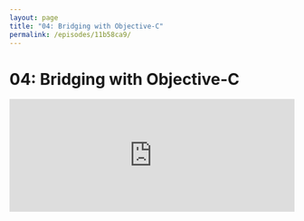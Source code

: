 ```yaml
---
layout: page
title: "04: Bridging with Objective-C"
permalink: /episodes/11b58ca9/
---
```


# 04: Bridging with Objective-C

<iframe frameBorder="0" height="200px" scrolling="no" seamless src="https://player.simplecast.com/924a610c-8d9a-466b-8e39-2ce293908cf4" width="100%" data-cy="latest-episode" />

Swift has evolved since 1.x to have a fluctuating amount of magic/implicit bridging from ObjC and Foundation types, sometimes going in the opposite direction towards very explicit type conversions.

We've started seeing more of what the "steady state" looks like as Swift 3.x/4.x development matures.

In the early days, Swift users would need deep compiler internal implementation details to know which NSNumber-representable type could implicitly convert. As of [SE-0139](https://github.com/apple/swift-evolution/blob/master/proposals/0139-bridge-nsnumber-and-nsvalue.md) that's a lot clearer.

The subtleties of unenforced protocol conformance semantics: https://oleb.net/blog/2016/12/protocols-have-semantics/

## Proposals on bridging

- New from Doug Gregor, limiting `@objc` inference: https://github.com/DougGregor/swift-evolution/blob/objc-inference/proposals/NNNN-objc-inference.md
- `NSNumber` and `NSValue`: https://github.com/apple/swift-evolution/blob/master/proposals/0139-bridge-nsnumber-and-nsvalue.md
- Optional to payload or `NSNull`: https://github.com/apple/swift-evolution/blob/master/proposals/0140-bridge-optional-to-nsnull.md
- ObjC lightweight generics: https://github.com/apple/swift-evolution/blob/master/proposals/0057-importing-objc-generics.md
- Import `id` as `Any`: https://github.com/apple/swift-evolution/blob/master/proposals/0116-id-as-any.md
- `NSError` bridging: https://github.com/apple/swift-evolution/blob/master/proposals/0112-nserror-bridging.md
- Fully eliminate implicit bridging: https://github.com/apple/swift-evolution/blob/master/proposals/0072-eliminate-implicit-bridging-conversions.md
- Remove bridging conversion behavior from dynamic casts: https://github.com/apple/swift-evolution/blob/master/proposals/0083-remove-bridging-from-dynamic-casts.md
- Ole Begemann on "Protocols are more than Bags of Syntax": https://oleb.net/blog/2016/12/protocols-have-semantics/
- No protocol for non-user constructable types (e.g. library-vendored types) :(
- Conventions are useful, even if not for technical reasons. Case study with Realm trying to buck NSError ObjC conventions: https://github.com/realm/realm-cocoa/pull/1123
